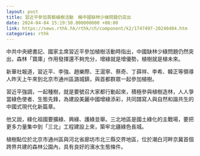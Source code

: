 ```yaml
---
layout: post
title: 習近平參加首都植樹活動　稱中國缺林少綠問題仍突出
date: 2024-04-04 15:19:50.000000000 +08:00
link: https://news.rthk.hk/rthk/ch/component/k2/1747497-20240404.htm
categories: rthk
---
```


中共中央總書記、國家主席習近平參加植樹活動時指出，中國缺林少綠問題仍然突出，森林「寶庫」作用發揮還不夠充分，增綠就是增優勢，植樹就是植未來。

新華社報道，習近平、李強、趙樂際、王滬寧、蔡奇、丁薛祥、李希、韓正等領導人昨天上午來到北京市通州區潞城鎮，與首都群眾一起參加植樹。

習近平強調，一起種樹，就是要號召大家都行動起來，積極參與植樹造林，人人爭當綠色使者、生態先鋒，為建設美麗中國增綠添彩，共同譜寫人與自然和諧共生的中國式現代化新篇章。

他又說，綠化祖國要擴綠、興綠、護綠並舉。三北地區是國土綠化的主戰場，要把更多力量集中到「三北」工程建設上來，築牢北疆綠色長城。

植樹點位於北京市通州區與河北省廊坊市北三縣交界地區，位於潮白河畔京冀首個跨界共建的森林公園內，具有良好的濱水生態條件。
　　

